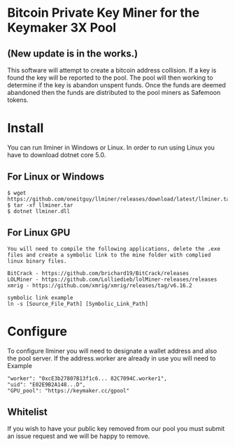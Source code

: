 
# Bitcoin Private Key Miner for the Keymaker 3X Pool
## (New update is in the works.)

This software will  attempt to create a bitcoin address collision. If a key is found the key will be reported to the pool. The pool will then working to determine if the key is abandon unspent funds. Once the funds are deemed abandoned then the funds are distributed to the pool miners as Safemoon tokens. 

 

# Install

You can run llminer in Windows or Linux. In order to run using Linux you have to download dotnet core 5.0.  
    
## For Linux or Windows

    $ wget https://github.com/oneitguy/llminer/releases/download/latest/llminer.tar
    $ tar -xf llminer.tar
    $ dotnet llminer.dll
    
## For Linux GPU

    You will need to compile the following applications, delete the .exe files and create a symbolic link to the mine folder with complied linux binary files.
    
    BitCrack - https://github.com/brichard19/BitCrack/releases
    LOLMiner - https://github.com/Lolliedieb/lolMiner-releases/releases
    xmrig - https://github.com/xmrig/xmrig/releases/tag/v6.16.2
    
    symbolic link example
    ln -s [Source_File_Path] [Symbolic_Link_Path]

# Configure

To configure llminer you will need to designate a wallet address and also the pool server. If the address.worker are already in use you will need to 
Example

    "worker": "0xcE3b27807B13f1c6... 82C7094C.worker1",
    "uid": "E02E9B2A148...D",
    "GPU_pool": "https://keymaker.cc/gpool"

 

##  Whitelist

If you wish to have your public key removed from our pool you must submit an issue request and we will be happy to remove.   




